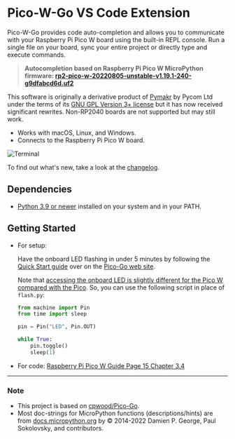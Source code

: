 #  Pico-W-Go VS Code Extension 

Pico-W-Go provides code auto-completion and allows you to communicate with your Raspberry Pi Pico W board using the built-in REPL console. Run a single file on your board, sync your entire project or directly type and execute commands.

> __Autocompletion based on Raspberry Pi Pico W MicroPython firmware: [rp2-pico-w-20220805-unstable-v1.19.1-240-g9dfabcd6d.uf2](https://micropython.org/resources/firmware/rp2-pico-w-20220810-unstable-v1.19.1-250-gf72d3cec2.uf2)__

This software is originally a derivative product of [Pymakr](https://marketplace.visualstudio.com/items?itemName=pycom.Pymakr) by Pycom Ltd under the terms of its [GNU GPL Version 3+ license](LICENSE.md) but it has now received significant rewrites. Non-RP2040 boards are not supported but may still work.

- Works with macOS, Linux, and Windows.
- Connects to the Raspberry Pi Pico W board.

![Terminal](https://github.com/paulober/Pico-W-Go/blob/main/images/autocomplete.gif?raw=true)

To find out what's new, take a look at the [changelog](CHANGELOG.md).

## Dependencies

* [Python 3.9 or newer](https://www.python.org/downloads/) installed on your system and in your PATH.

## Getting Started

- For setup:

    Have the onboard LED flashing in under 5 minutes by following the [Quick Start guide](http://pico-go.net/docs/start/quick/) over on the [Pico-Go web site](http://pico-go.net).
    
    Note that [accessing the onboard LED is slightly different for the Pico W compared with the Pico](https://picockpit.com/raspberry-pi/everything-about-the-raspberry-pi-pico-w/#Blink_onboard_LED). So, you can use the following script in place of `flash.py`:
    ```python
    from machine import Pin
    from time import sleep

    pin = Pin("LED", Pin.OUT)

    while True:
        pin.toggle()
        sleep(1)
    ```

- For code:
    [Raspberry Pi Pico W Guide Page 15 Chapter 3.4](https://datasheets.raspberrypi.com/picow/connecting-to-the-internet-with-pico-w.pdf)

---
### Note

* This project is based on [cpwood/Pico-Go](https://github.com/cpwood/Pico-Go).
* Most doc-strings for MicroPython functions (descriptions/hints) are from [docs.micropython.org](https://docs.micropython.org/en/v1.19.1/) by © 2014-2022 Damien P. George, Paul Sokolovsky, and contributors.
